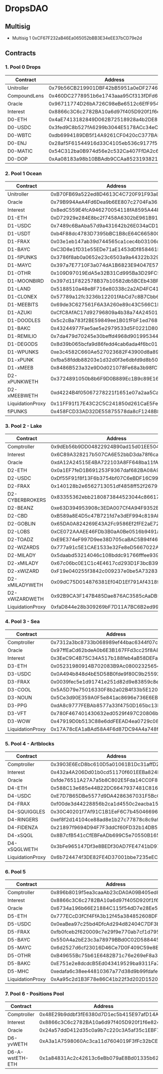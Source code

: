 # DropsDAO

## Multisig

- Multisig 1 0xCF67F232aB46Ea065052bBB3E34eEE37bCD79e2d

## Contracts

### 1. Pool 0 Drops

| Contract     | Address                                    | Owner    |
| ------------ | ------------------------------------------ | -------- |
| Unitroller   | 0x79b56CB219901DBF42bB5951a0eDF27465F96206 | mltsg1   |
| CompoundLens | 0x460DC2778951b6e1743aaa95Cf313fDFd61f1ecA | ---      |
| Oracle       | 0x96711774D26bA726C98eBe6512c6EfF954a2e575 | ---      |
| Interest     | 0x8866c3C6c2782BA10a6d97f405D920f1f6e824E1 | mltsg1   |
| D0-ETH       | 0x4aE7413182849D062B72518928a4b2DE87F0e411 | mltsg1   |
| D0-USDC      | 0x3fed9C8b527fA6299b3044E5178ACc34eC2e25e2 | mltsg1   |
| D0-WBTC      | 0xdb6994189DB5f14A9261CF0420cC377BADaB03bE | mltsg1   |
| D0-ENJ       | 0x28af5F61544916d33C4105eb536c9177f5523b67 | mltsg1   |
| D0-MATIC     | 0x54C312ba0B974d56e2c532Ca407FfDA2c6a14793 | mltsg1   |
| D0-DOP       | 0xAa08183a98b10BBAdb9CCAa852319382120D4683 | mltsg1   |

### 2. Pool 1 Ocean

| Contract         | Address                                    | Owner    |
| ---------------- | ------------------------------------------ | -------- |
| Unitroller       | 0xB70FB69a522ed8D4613C4C720F91F93a836EE2f5 | mltsg1   |
| Oracle           | 0x79B994AeA4Fd6Dea9b6EE807c2704Fa36219b5f6 | mltsg1   |
| Interest         | 0x8edC559E4fcA946270054118fA8595A44Ea88dc0 | mltsg1   |
| D1-ETH           | 0xD72929e284E8bc2f7458A6302bE961B91bccB339 | mltsg1   |
| D1-USDC          | 0x7489c6BaAba57d9a431642b26E034aCD191039f7 | mltsg1   |
| D1-USDT          | 0xb4F88dc4783D7395bBC1B8cE64C66580Cde3c13A | mltsg1   |
| D1-FRAX          | 0x03e1eb147ab39d744565ca1cec4b03106d21fa92 | mltsg1   |
| D1-BAYC          | 0xC3D8e1fD31e55EDe71aE1453dDf858461E23B59a | mltsg1   |
| D1-fiPUNKS       | 0x3786f8ab0a0652e23c6503a9a44322b3295608fe | mltsg1   |
| D1-MAYC          | 0x397a7E7710F3a074dA1B6823E94047E57A5db896 | mltsg1   |
| D1-OTHR          | 0x109D97019EdA5e32B31Cd995Ba3D29FC5A3e7c97 | mltsg1   |
| D1-MOONBIRD      | 0x397d11F822578B37b10582db5BCEb43BF6E7C85b | mltsg1   |
| D1-LAND          | 0x5188510a48e8F716e80338c2a2AD4FC415aFC290 | mltsg1   |
| D1-CLONEX        | 0x57789a12fc3236b12201fAbCd7c8B7Cbb6A94727 | mltsg1   |
| D1-MEEBITS       | 0x69de3C627561F6A3A260e89c43C566C1F3c93E23 | mltsg1   |
| D1-AZUKI         | 0xCfC8AfAC17d92796809a4b38a74A245011a96E83 | mltsg1   |
| D1-DOODLES       | 0x5c2cBa783f2BE59849ee1B01fFbF1ed768B444e0 | mltsg1   |
| D1-BAKC          | 0x43244977Fae5ae5e2979533d5F0221D80840Fa1A | mltsg1   |
| D1-REMILIO       | 0x7da479d70245e30beffd4968d9019953446f9591 | mltsg1   |
| D1-DEGODS        | 0x8d39b065bcfa9d86fedd4cab6ada4f6bc0195d50 | mltsg1   |
| D1-WPUNKS        | 0xe3c4582C660Ae527023682F43900d8a89F98D392 | mltsg1   |
| D1-xPUNK         | 0xfba58fddb88203e1d32d0f3e6dbfd9d8b505ec18 | mltsg1   |
| D1-xMEEB         | 0x8486B523a32e9D0d021078Fe68a3b98fC765FbaB | mltsg1   |
| D2-xPUNKWETH     | 0x3724891050b8b6F9D0B889Ec1B9c89E1673E3f5a | mltsg1   |
| D2-xMEEBWETH     | 0xd4224B4f05067278221f1651e07a2aa5Ca39590E | mltsg1   |
| LiquidationProxy | 0x11FF91f17E43C2C5C241850d261CaE5Febb9B439 | mltsg1   |
| fiPUNKS          | 0x458FCD33AD32DE55875578da8cF1248B8765EC95 | mltsg1   |

### 3. Pool 2 - Lake

| Contract         | Address                                    | Owner    |
| ---------------- | ------------------------------------------ | -------- |
| Comptroller      | 0x9dEb56b9DD04822924B90ad15d01EE50415f8bC7 | mltsg1   |
| Interest         | 0x6C89A328217b507CA6E52bbD3da78f6ca57172Db | ---      |
| Oracle           | 0xdA12A24515E4BA722103A8FF648ba11fAF7992E1 | ---      |
| D2-ETH           | 0x0a1EF7feD1B691253F9367daf682BA08A9D2fD9C | ---      |
| D2-USDC          | 0xDf55F91f8f13F6b3754bf07C6eBDF16C99f83198 | mltsg1   |
| D2-FRAX          | 0x140128b2e6562713051df4858ff52f26795b8920 | mltsg1   |
| D2-CYBERBROKERS  | 0x83355362ebb2180873844523044c866170f9D99C | ---      |
| D2-BEANZ         | 0xe63D394953908c3EDA007Cf4A94F9352Bb22dEC0 | ---      |
| D2-CBD           | 0xB589a8E4D5c47B721fd7e3dEF994c819Ab8718C4 | ---      |
| D2-GOBLIN        | 0x65DA0A824269E43A2Fc9586Ef2fFE2aE722C33Be | ---      |
| D2-LOBS          | 0xCE072AAAEE46FDb3B0aA0Be0516b9491aD88eC57 | ---      |
| D2-TOADZ         | 0xE9E374eF997D9ee38D705caBAC5B94f469506966 | ---      |
| D2-WIZARDS       | 0x777a91c5E1CAE1533e32Fe8eD5667022A1E0fbB6 | ---      |
| D2-MILADY        | 0x5daabd53214046c108bddc91766fffee9397cee4 | ---      |
| D2-xMILADY       | 0x67c06bc0E1C1c4E4617cd293D1F3bcB39244A859 | ---      |
| D2-xWIZARD       | 0xF19e040255f3842c009237e0be5A73283371C8df | ---      |
| D2-xMILADYWETH   | 0x09dC75D014876381Ef04D1Ef791Af4318f758eBE | ---      |
| D2-xWIZARDWETH   | 0x92B9CA3F147B485Dae876AC3585cAaDB58962baF | ---      |
| LiquidationProxy | 0xfaD844e28b309269bF7D11A7BC6B2ed993175598 | ---      |

### 4. Pool 3 - Sea

| Contract         | Address                                    | Owner    |
| ---------------- | ------------------------------------------ | -------- |
| Comptroller      | 0x7312a3bc8733b068989ef44bac6344f07cfcde7f | mltsg1   |
| Oracle           | 0x97ffEaCd62bdeA0b6E3B167FFd3cc25f8A8fc47f | ---      |
| Interest         | 0x3EeC9C4B75C34A517b188feb4aB58DEFaeb3F35d | mltsg1   |
| D3-ETH           | 0x05231980914B702083B9Ac08002325654F6eb95B | mltsg1   |
| D3-USDC          | 0x0A494b848d4bE5D58B0fde9f80C9b25592a2D3b2 | mltsg1   |
| D3-FRAX          | 0x0039fec5e1d91741e251d82d9e83859c8e79013d | ---      |
| D3-COOL          | 0x5A5D79e75016330F8b2a02B4f33b5E12003a63D7 | ---      |
| D3-NOUN          | 0x5Ce3d90E359A0F5e841ac8696e736E6EBF8bf2f0 | ---      |
| D3-PPG           | 0xdA8c9777FEBAb8577a33f4750D165bc13b07B93d | ---      |
| D3-VFT           | 0x780F467401430632ed0529f497C20806b2793dfF | ---      |
| D3-WOW           | 0x47919D0b513C88e6ddFEEAD4ea0729c08003dAEE | ---      |
| LiquidationProxy | 0x17A78cEA1aBAd58A4F6d87DC94A4a748f2965b20 | ---      |

### 5. Pool 4 - Artblocks

| Contract         | Address                                    | Owner    |
| ---------------- | ------------------------------------------ | -------- |
| Comptroller      | 0x3903E6EcD8bc610D5a01061B1Dc31affD21F81C6 | mltsg1   |
| Interest         | 0x432a4A206Dd01b0cd51170f601EEBa824B1f0B61 | mltsg1   |
| Oracle           | 0xfde76511A27A7a5b8C802E5Fda14CC0F879bC2C6 | ---      |
| D4-ETH           | 0x588C13e685e44B22DC6647937481C816E5FeE086 | mltsg1   |
| D4-USDC          | 0xE7D7B65DBe5577d9DA4286367031F5BcCB020674 | mltsg1   |
| D4-FRAX          | 0xf00de3d44228856b2ca1d4550c2eacba153daca7 | mltsg1   |
| D4-SQUIGGLES     | 0x30C40201f7Af91C1B1EeF6C7b4504669602a82f5 | mltsg1   |
| D4-RINGERS       | 0xef8f2d14104ce88ad8e1b27c77878c8c9a92bb80 | mltsg1   |
| D4-FIDENZA       | 0x21897f9694D94F7F3ddCf60FD32b14DB55376b00 | mltsg1   |
| D4-xSQGL         | 0x8B7cfB541cCfEBFeADb699C5e70550B165383685 | mltsg1   |
| D4-xSQGLWETH     | 0x3bFe965147Df3e8BEDf30AD7FE4741bD977f4D06 | mltsg1   |
| LiquidationProxy | 0x6b724474f3DE82FE4D37001bbe7235eEC1dE6035 | mltsg1   |

### 6. Pool 5 

| Contract         | Address                                    | Owner    |
| ---------------- | ------------------------------------------ | -------- |
| Comptroller      | 0x896b8019f5ea3caaAb23cDA0A09B405ed8361E8b | mltsg2   |
| Interest         | 0x8866c3C6c2782BA10a6d97f405D920f1f6e824E1 | ---      |
| Oracle           | 0x6734a196b66E21884C115f54dD7e28Ee5C23678d | ---      |
| D5-ETH           | 0x777ECcD3fCf4FfA3b12f45a384852608DF2619a0 | ---      |
| D5-USDC          | 0x0eaBea97c25bd4DfcAd294d82404C7DF3b26a2Cc | ---      |
| D5-FRAX          | 0xfb0fceb2f620009c7e29f9e770ab7cf1d7956ecc | ---      |
| D5-BAYC          | 0x550A4a2bE23c3a78979BBd0C02D588445B385c1b | ---      |
| D5-MAYC          | 0x6d2527d6cf23016D46Ce7D0F409C59e8E34D0854 | ---      |
| D5-OTHR          | 0xB49655Bc75b61E6482B71c76e269eF8a342283Ba | ---      |
| D5-BAKC          | 0xE751e2e8dcdcB5Ed043419529ba9311Fa7CCDd3E | ---      |
| D5-MHC           | 0xedafa6c38ee44810367a77d38d9b99fdafee8513 | ---      |
| LiquidationProxy | 0xAa95c2d1B3F78e86C41b22f3d202D15200a23E23 | ---      |

### 7. Pool 6 - Positions Pool  

| Contract         | Address                                    | Owner    |
| ---------------- | ------------------------------------------ | -------- |
| Comptroller      | 0x48E29b9ddbf3fE6380d7D1ec5b415E97afD14AbB | mltsg2   |
| Interest         | 0x8866c3C6c2782BA10a6d97f405D920f1f6e824E1 | ---      |
| Oracle           | 0x24a57ddD412d35c0a9b7c220c3A5af35c1EBF7a7 | ---      |
| D6-yvWETH        | 0xA3a1A7598060Ac3ca11d7604019F3fFc32bCE7Ec | ---      |
| D6-A-wstETH-ETH  | 0x1a84831Ac2c42613c6eBb079aE8Bd01335b6207e | ---      |



